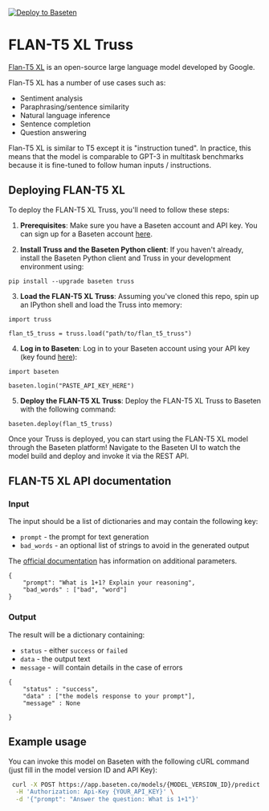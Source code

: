 [![Deploy to Baseten](https://user-images.githubusercontent.com/2389286/236301770-16f46d4f-4e23-4db5-9462-f578ec31e751.svg)](https://app.baseten.co/explore/flan_t5)

# FLAN-T5 XL Truss

[Flan-T5 XL](https://huggingface.co/google/flan-t5-xl?text=Q%3A+%28+False+or+not+False+or+False+%29+is%3F+A%3A+Let%27s+think+step+by+step) is an open-source large language model developed by Google.

Flan-T5 XL has a number of use cases such as:

* Sentiment analysis
* Paraphrasing/sentence similarity
* Natural language inference
* Sentence completion
* Question answering

Flan-T5 XL is similar to T5 except it is "instruction tuned". In practice, this means that the model is comparable to GPT-3 in multitask benchmarks because it is fine-tuned to follow human inputs / instructions.

## Deploying FLAN-T5 XL

To deploy the FLAN-T5 XL Truss, you'll need to follow these steps:

1. __Prerequisites__: Make sure you have a Baseten account and API key. You can sign up for a Baseten account [here](https://app.baseten.co/signup).

2. __Install Truss and the Baseten Python client__: If you haven't already, install the Baseten Python client and Truss in your development environment using:
```
pip install --upgrade baseten truss
```

3. __Load the FLAN-T5 XL Truss__: Assuming you've cloned this repo, spin up an IPython shell and load the Truss into memory:
```
import truss

flan_t5_truss = truss.load("path/to/flan_t5_truss")
```

4. __Log in to Baseten__: Log in to your Baseten account using your API key (key found [here](https://app.baseten.co/settings/account/api_keys)):
```
import baseten

baseten.login("PASTE_API_KEY_HERE")
```

5. __Deploy the FLAN-T5 XL Truss__: Deploy the FLAN-T5 XL Truss to Baseten with the following command:
```
baseten.deploy(flan_t5_truss)
```

Once your Truss is deployed, you can start using the FLAN-T5 XL model through the Baseten platform! Navigate to the Baseten UI to watch the model build and deploy and invoke it via the REST API.

## FLAN-T5 XL API documentation

### Input

The input should be a list of dictionaries and may contain the following key:

* `prompt` - the prompt for text generation
* `bad_words` - an optional list of strings to avoid in the generated output

The [official documentation](https://huggingface.co/docs/transformers/main/en/main_classes/text_generation#transformers.generation_utils.GenerationMixin.generate) has information on additional parameters.

```
{
    "prompt": "What is 1+1? Explain your reasoning",
    "bad_words" : ["bad", "word"]
}
```

### Output

The result will be a dictionary containing:

* `status` - either `success` or `failed`
* `data` - the output text
* `message` - will contain details in the case of errors

```
{
    "status" : "success",
    "data" : ["the models response to your prompt"],
    "message" : None

}
```

## Example usage

You can invoke this model on Baseten with the following cURL command (just fill in the model version ID and API Key):

```bash
 curl -X POST https://app.baseten.co/models/{MODEL_VERSION_ID}/predict \
  -H 'Authorization: Api-Key {YOUR_API_KEY}' \
  -d '{"prompt": "Answer the question: What is 1+1"}'
```
